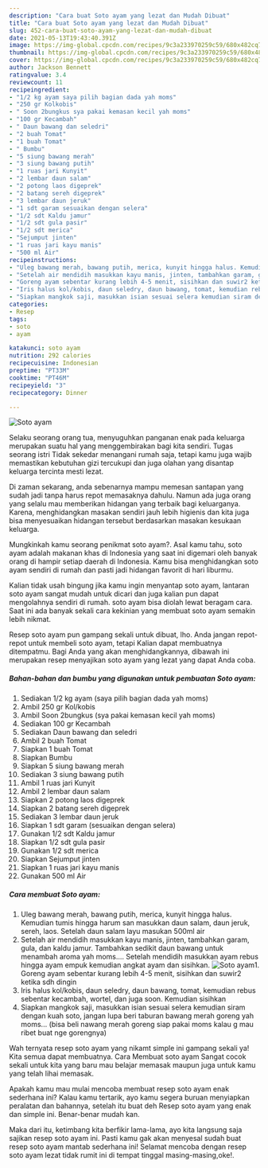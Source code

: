 ```yaml
---
description: "Cara buat Soto ayam yang lezat dan Mudah Dibuat"
title: "Cara buat Soto ayam yang lezat dan Mudah Dibuat"
slug: 452-cara-buat-soto-ayam-yang-lezat-dan-mudah-dibuat
date: 2021-05-13T19:43:40.391Z
image: https://img-global.cpcdn.com/recipes/9c3a233970259c59/680x482cq70/soto-ayam-foto-resep-utama.jpg
thumbnail: https://img-global.cpcdn.com/recipes/9c3a233970259c59/680x482cq70/soto-ayam-foto-resep-utama.jpg
cover: https://img-global.cpcdn.com/recipes/9c3a233970259c59/680x482cq70/soto-ayam-foto-resep-utama.jpg
author: Jackson Bennett
ratingvalue: 3.4
reviewcount: 11
recipeingredient:
- "1/2 kg ayam saya pilih bagian dada yah moms"
- "250 gr Kolkobis"
- " Soon 2bungkus sya pakai kemasan kecil yah moms"
- "100 gr Kecambah"
- " Daun bawang dan seledri"
- "2 buah Tomat"
- "1 buah Tomat"
- " Bumbu"
- "5 siung bawang merah"
- "3 siung bawang putih"
- "1 ruas jari Kunyit"
- "2 lembar daun salam"
- "2 potong laos digeprek"
- "2 batang sereh digeprek"
- "3 lembar daun jeruk"
- "1 sdt garam sesuaikan dengan selera"
- "1/2 sdt Kaldu jamur"
- "1/2 sdt gula pasir"
- "1/2 sdt merica"
- "Sejumput jinten"
- "1 ruas jari kayu manis"
- "500 ml Air"
recipeinstructions:
- "Uleg bawang merah, bawang putih, merica, kunyit hingga halus. Kemudian tumis hingga harum san masukkan daun salam, daun jeruk, sereh, laos. Setelah daun salam layu masukan 500ml air"
- "Setelah air mendidih masukkan kayu manis, jinten, tambahkan garam, gula, dan kaldu jamur. Tambahkan sedikit daun bawang untuk menambah aroma yah moms.... Setelah mendidih masukkan ayam rebus hingga ayam empuk kemudian angkat ayam dan sisihkan."
- "Goreng ayam sebentar kurang lebih 4-5 menit, sisihkan dan suwir2 ketika sdh dingin"
- "Iris halus kol/kobis, daun seledry, daun bawang, tomat, kemudian rebus sebentar kecambah, wortel, dan juga soon. Kemudian sisihkan"
- "Siapkan mangkok saji, masukkan isian sesuai selera kemudian siram dengan kuah soto, jangan lupa beri taburan bawang merah goreng yah moms... (bisa beli nawang merah goreng siap pakai moms kalau g mau ribet buat nge gorengnya)"
categories:
- Resep
tags:
- soto
- ayam

katakunci: soto ayam 
nutrition: 292 calories
recipecuisine: Indonesian
preptime: "PT33M"
cooktime: "PT46M"
recipeyield: "3"
recipecategory: Dinner

---
```



![Soto ayam](https://img-global.cpcdn.com/recipes/9c3a233970259c59/680x482cq70/soto-ayam-foto-resep-utama.jpg)

Selaku seorang orang tua, menyuguhkan panganan enak pada keluarga merupakan suatu hal yang menggembirakan bagi kita sendiri. Tugas seorang istri Tidak sekedar menangani rumah saja, tetapi kamu juga wajib memastikan kebutuhan gizi tercukupi dan juga olahan yang disantap keluarga tercinta mesti lezat.

Di zaman  sekarang, anda sebenarnya mampu memesan santapan yang sudah jadi tanpa harus repot memasaknya dahulu. Namun ada juga orang yang selalu mau memberikan hidangan yang terbaik bagi keluarganya. Karena, menghidangkan masakan sendiri jauh lebih higienis dan kita juga bisa menyesuaikan hidangan tersebut berdasarkan masakan kesukaan keluarga. 



Mungkinkah kamu seorang penikmat soto ayam?. Asal kamu tahu, soto ayam adalah makanan khas di Indonesia yang saat ini digemari oleh banyak orang di hampir setiap daerah di Indonesia. Kamu bisa menghidangkan soto ayam sendiri di rumah dan pasti jadi hidangan favorit di hari liburmu.

Kalian tidak usah bingung jika kamu ingin menyantap soto ayam, lantaran soto ayam sangat mudah untuk dicari dan juga kalian pun dapat mengolahnya sendiri di rumah. soto ayam bisa diolah lewat beragam cara. Saat ini ada banyak sekali cara kekinian yang membuat soto ayam semakin lebih nikmat.

Resep soto ayam pun gampang sekali untuk dibuat, lho. Anda jangan repot-repot untuk membeli soto ayam, tetapi Kalian dapat membuatnya ditempatmu. Bagi Anda yang akan menghidangkannya, dibawah ini merupakan resep menyajikan soto ayam yang lezat yang dapat Anda coba.

<!--inarticleads1-->

##### Bahan-bahan dan bumbu yang digunakan untuk pembuatan Soto ayam:

1. Sediakan 1/2 kg ayam (saya pilih bagian dada yah moms)
1. Ambil 250 gr Kol/kobis
1. Ambil  Soon 2bungkus (sya pakai kemasan kecil yah moms)
1. Sediakan 100 gr Kecambah
1. Sediakan  Daun bawang dan seledri
1. Ambil 2 buah Tomat
1. Siapkan 1 buah Tomat
1. Siapkan  Bumbu
1. Siapkan 5 siung bawang merah
1. Sediakan 3 siung bawang putih
1. Ambil 1 ruas jari Kunyit
1. Ambil 2 lembar daun salam
1. Siapkan 2 potong laos digeprek
1. Siapkan 2 batang sereh digeprek
1. Sediakan 3 lembar daun jeruk
1. Siapkan 1 sdt garam (sesuaikan dengan selera)
1. Gunakan 1/2 sdt Kaldu jamur
1. Siapkan 1/2 sdt gula pasir
1. Gunakan 1/2 sdt merica
1. Siapkan Sejumput jinten
1. Siapkan 1 ruas jari kayu manis
1. Gunakan 500 ml Air




<!--inarticleads2-->

##### Cara membuat Soto ayam:

1. Uleg bawang merah, bawang putih, merica, kunyit hingga halus. Kemudian tumis hingga harum san masukkan daun salam, daun jeruk, sereh, laos. Setelah daun salam layu masukan 500ml air
1. Setelah air mendidih masukkan kayu manis, jinten, tambahkan garam, gula, dan kaldu jamur. Tambahkan sedikit daun bawang untuk menambah aroma yah moms.... Setelah mendidih masukkan ayam rebus hingga ayam empuk kemudian angkat ayam dan sisihkan.
<img src="//assets-global.cpcdn.com/assets/icons/button_play-2c75c40dde080a61004c1f40b05d8f140eaff45d7e9e6481dc71c63d2e7c4909.png" alt="Soto ayam">1. Goreng ayam sebentar kurang lebih 4-5 menit, sisihkan dan suwir2 ketika sdh dingin
1. Iris halus kol/kobis, daun seledry, daun bawang, tomat, kemudian rebus sebentar kecambah, wortel, dan juga soon. Kemudian sisihkan
1. Siapkan mangkok saji, masukkan isian sesuai selera kemudian siram dengan kuah soto, jangan lupa beri taburan bawang merah goreng yah moms... (bisa beli nawang merah goreng siap pakai moms kalau g mau ribet buat nge gorengnya)




Wah ternyata resep soto ayam yang nikamt simple ini gampang sekali ya! Kita semua dapat membuatnya. Cara Membuat soto ayam Sangat cocok sekali untuk kita yang baru mau belajar memasak maupun juga untuk kamu yang telah lihai memasak.

Apakah kamu mau mulai mencoba membuat resep soto ayam enak sederhana ini? Kalau kamu tertarik, ayo kamu segera buruan menyiapkan peralatan dan bahannya, setelah itu buat deh Resep soto ayam yang enak dan simple ini. Benar-benar mudah kan. 

Maka dari itu, ketimbang kita berfikir lama-lama, ayo kita langsung saja sajikan resep soto ayam ini. Pasti kamu gak akan menyesal sudah buat resep soto ayam mantab sederhana ini! Selamat mencoba dengan resep soto ayam lezat tidak rumit ini di tempat tinggal masing-masing,oke!.

